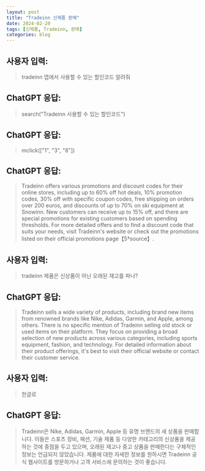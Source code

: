 ```yaml
---
layout: post
title: "Tradeinn 신제품 판매"
date: 2024-02-20
tags: [신제품, Tradeinn, 판매]
categories: blog
---
```


## 사용자 입력:
> tradeinn 앱에서 사용할 수 있는 할인코드 알려줘

## ChatGPT 응답:
> search("Tradeinn 사용할 수 있는 할인코드")

## ChatGPT 응답:
> mclick(["1", "3", "8"])

## ChatGPT 응답:
> Tradeinn offers various promotions and discount codes for their online stores, including up to 60% off hot deals, 10% promotion codes, 30% off with specific coupon codes, free shipping on orders over 200 euros, and discounts of up to 70% on ski equipment at Snowinn. New customers can receive up to 15% off, and there are special promotions for existing customers based on spending thresholds. For more detailed offers and to find a discount code that suits your needs, visit Tradeinn's website or check out the promotions listed on their official promotions page【5†source】.

## 사용자 입력:
> tradeinn 제품은 신상품이 아닌 오래된 재고를 파나?

## ChatGPT 응답:
> Tradeinn sells a wide variety of products, including brand new items from renowned brands like Nike, Adidas, Garmin, and Apple, among others. There is no specific mention of Tradeinn selling old stock or used items on their platform. They focus on providing a broad selection of new products across various categories, including sports equipment, fashion, and technology. For detailed information about their product offerings, it's best to visit their official website or contact their customer service.

## 사용자 입력:
> 한글로

## ChatGPT 응답:
> Tradeinn은 Nike, Adidas, Garmin, Apple 등 유명 브랜드의 새 상품을 판매합니다. 이들은 스포츠 장비, 패션, 기술 제품 등 다양한 카테고리의 신상품을 제공하는 것에 중점을 두고 있으며, 오래된 재고나 중고 상품을 판매한다는 구체적인 정보는 언급되지 않았습니다. 제품에 대한 자세한 정보를 원하시면 Tradeinn 공식 웹사이트를 방문하거나 고객 서비스에 문의하는 것이 좋습니다.

